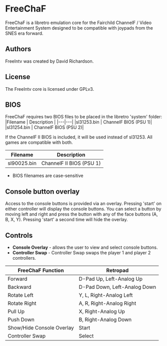 # FreeChaF
FreeChaF is a libretro emulation core for the Fairchild ChannelF / Video Entertainment System designed to be compatible with joypads from the SNES era forward.

## Authors

FreeIntv was created by David Richardson.

## License
The FreeIntv core is licensed under GPLv3.

## BIOS
FreeChaF requires two BIOS files to be placed in the libretro 'system' folder:
|Filename | Description |
|---|---|
|sl31253.bin | ChannelF BIOS (PSU 1)|
|sl31254.bin | ChannelF BIOS (PSU 2)|

If the ChannelF II BIOS is included, it will be used instead of sl31253.  All games are compatible with both.

|Filename | Description |
|---|---|
|sl90025.bin | ChannelF II BIOS (PSU 1)|

* BIOS filenames are case-sensitive

## Console button overlay
Access to the console buttons is provided via an overlay.  Pressing 'start' on either controller will display the console buttons.  You can select a button by moving left and right and press the button with any of the face buttons (A, B, X, Y).  Pressing 'start' a second time will hide the overlay.

## Controls
* **Console Overlay** - allows the user to view and select console buttons.
* **Controller Swap** - Controller Swap swaps the player 1 and player 2 controllers.

| FreeChaF Function | Retropad |
| --- | --- |
|Forward| D-Pad Up, Left-Analog Up|
|Backward| D-Pad Down, Left-Analog Down|
|Rotate Left | Y, L, Right-Analog Left |
|Rotate Right | A, R, Right-Analog Right |
|Pull Up | X, Right-Analog Up |
|Push Down | B, Right-Analog Down |
|Show/Hide Console Overlay | Start |
|Controller Swap | Select |

